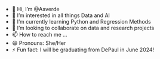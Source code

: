 - 👋 Hi, I’m @Aaverde
- 👀 I’m interested in all things Data and AI
- 🌱 I’m currently learning Python and Regression Methods
- 💞️ I’m looking to collaborate on data and research projects
- 📫 How to reach me ...
- 😄 Pronouns: She/Her
- ⚡ Fun fact: I will be graduating from DePaul in June 2024!

<!---
Aaverde/Aaverde is a ✨ special ✨ repository because its `README.md` (this file) appears on your GitHub profile.
You can click the Preview link to take a look at your changes.
--->
